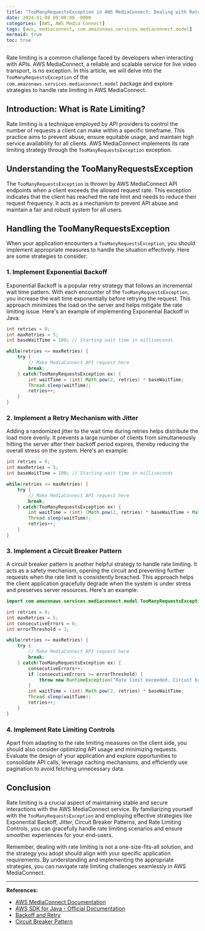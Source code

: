 ```yaml
---
title: "TooManyRequestsException in AWS MediaConnect: Dealing with Rate Limiting"
date: 2024-01-08 09:00:00 -0000
categories: [AWS, AWS Media Connect]
tags: [aws, mediaconnect, com.amazonaws.services.mediaconnect.model]
mermaid: true
toc: true
---
```



Rate limiting is a common challenge faced by developers when interacting with APIs. AWS MediaConnect, a reliable and scalable service for live video transport, is no exception. In this article, we will delve into the `TooManyRequestsException` of the `com.amazonaws.services.mediaconnect.model` package and explore strategies to handle rate limiting in AWS MediaConnect.

## Introduction: What is Rate Limiting?

Rate limiting is a technique employed by API providers to control the number of requests a client can make within a specific timeframe. This practice aims to prevent abuse, ensure equitable usage, and maintain high service availability for all clients. AWS MediaConnect implements its rate limiting strategy through the `TooManyRequestsException` exception.

## Understanding the TooManyRequestsException

The `TooManyRequestsException` is thrown by AWS MediaConnect API endpoints when a client exceeds the allowed request rate. This exception indicates that the client has reached the rate limit and needs to reduce their request frequency. It acts as a mechanism to prevent API abuse and maintain a fair and robust system for all users.

## Handling the TooManyRequestsException

When your application encounters a `TooManyRequestsException`, you should implement appropriate measures to handle the situation effectively. Here are some strategies to consider:

### 1. Implement Exponential Backoff

Exponential Backoff is a popular retry strategy that follows an incremental wait time pattern. With each encounter of the `TooManyRequestsException`, you increase the wait time exponentially before retrying the request. This approach minimizes the load on the server and helps mitigate the rate limiting issue. Here's an example of implementing Exponential Backoff in Java:

```java
int retries = 0;
int maxRetries = 5;
int baseWaitTime = 100; // Starting wait time in milliseconds

while(retries <= maxRetries) {
    try {
        // Make MediaConnect API request here
        break;
    } catch(TooManyRequestsException ex) {
        int waitTime = (int) Math.pow(2, retries) * baseWaitTime;
        Thread.sleep(waitTime);
        retries++;
    }
}
```

### 2. Implement a Retry Mechanism with Jitter

Adding a randomized jitter to the wait time during retries helps distribute the load more evenly. It prevents a large number of clients from simultaneously hitting the server after their backoff period expires, thereby reducing the overall stress on the system. Here's an example:

```java
int retries = 0;
int maxRetries = 5;
int baseWaitTime = 100; // Starting wait time in milliseconds

while(retries <= maxRetries) {
    try {
        // Make MediaConnect API request here
        break;
    } catch(TooManyRequestsException ex) {
        int waitTime = (int) (Math.pow(2, retries) * baseWaitTime + Math.random() * baseWaitTime);
        Thread.sleep(waitTime);
        retries++;
    }
}
```

### 3. Implement a Circuit Breaker Pattern

A circuit breaker pattern is another helpful strategy to handle rate limiting. It acts as a safety mechanism, opening the circuit and preventing further requests when the rate limit is consistently breached. This approach helps the client application gracefully degrade when the system is under stress and preserves server resources. Here's an example:

```java
import com.amazonaws.services.mediaconnect.model.TooManyRequestsException;

int retries = 0;
int maxRetries = 5;
int consecutiveErrors = 0;
int errorThreshold = 3;

while(retries <= maxRetries) {
    try {
        // Make MediaConnect API request here
        break;
    } catch(TooManyRequestsException ex) {
        consecutiveErrors++;
        if (consecutiveErrors >= errorThreshold) {
            throw new RuntimeException("Rate limit exceeded. Circuit breaker activated.");
        }
        int waitTime = (int) Math.pow(2, retries) * baseWaitTime;
        Thread.sleep(waitTime);
        retries++;
    }
}
```

### 4. Implement Rate Limiting Controls

Apart from adapting to the rate limiting measures on the client side, you should also consider optimizing API usage and minimizing requests. Evaluate the design of your application and explore opportunities to consolidate API calls, leverage caching mechanisms, and efficiently use pagination to avoid fetching unnecessary data.

## Conclusion

Rate limiting is a crucial aspect of maintaining stable and secure interactions with the AWS MediaConnect service. By familiarizing yourself with the `TooManyRequestsException` and employing effective strategies like Exponential Backoff, Jitter, Circuit Breaker Patterns, and Rate Limiting Controls, you can gracefully handle rate limiting scenarios and ensure smoother experiences for your end-users.

Remember, dealing with rate limiting is not a one-size-fits-all solution, and the strategy you adopt should align with your specific application requirements. By understanding and implementing the appropriate strategies, you can navigate rate limiting challenges seamlessly in AWS MediaConnect.

---

**References:**

- [AWS MediaConnect Documentation](https://docs.aws.amazon.com/mediaconnect/latest/apireference/welcome.html)
- [AWS SDK for Java - Official Documentation](https://docs.aws.amazon.com/sdk-for-java/latest/developer-guide/welcome.html)
- [Backoff and Retry](https://aws.amazon.com/blogs/architecture/exponential-backoff-and-jitter/)
- [Circuit Breaker Pattern](https://martinfowler.com/bliki/CircuitBreaker.html)